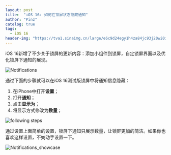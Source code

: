 ```yaml
---
layout: post
title:  "iOS 16: 如何在锁屏状态隐藏通知"
author: "Pinz"
catelog: true
tags: 
  - iOS 16
header-img: "https://tva1.sinaimg.cn/large/e6c9d24egy1h4za84jc93j20wi0irtac.jpg"
---
```

iOS 16新增了不少关于锁屏的更新内容：添加小组件到锁屏，自定锁屏界面以及优化锁屏下通知的展现。

![Notifications](https://tva1.sinaimg.cn/large/e6c9d24egy1h4zam1192bj20u01h90xn.jpg)

通过下面的步骤就可以在iOS 16测试版锁屏中将通知信息隐藏：

1.   在iPhone中打开**设置**；
2.   打开**通知**；
3.   点击**显示为**；
4.   将显示方式修改为**数量**；

![following steps](https://tva1.sinaimg.cn/large/e6c9d24egy1h4z9xusbroj21700u0ad0.jpg)

通过设置上面简单的设置，锁屏下通知只展示数量，让锁屏更加的简洁。如果你也喜欢这样设置，不妨动手设置一下。

![Notifications_showcase](https://tva1.sinaimg.cn/large/e6c9d24egy1h4z9y3m1rbj20u01h9n10.jpg)
